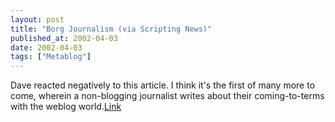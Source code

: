 ```yaml
---
layout: post
title: "Borg Journalism (via Scripting News)"
published_at: 2002-04-03
date: 2002-04-03
tags: ["Metablog"]
---
```


Dave reacted negatively to this article. I think it's the first of many more to come, wherein a non-blogging journalist writes about their coming-to-terms with the weblog world.[Link](http://microcontentnews.com/articles/borgjournalism.htm)  